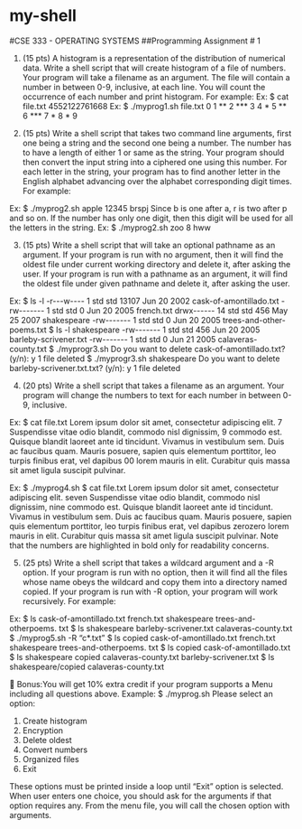 # my-shell

#CSE 333 - OPERATING SYSTEMS
##Programming Assignment # 1

1. (15 pts) A histogram is a representation of the distribution of numerical data. Write a shell
script that will create histogram of a file of numbers. Your program will take a filename as
an argument. The file will contain a number in between 0-9, inclusive, at each line. You
will count the occurrence of each number and print histogram. For example:
Ex:
$ cat file.txt
4552122761668
Ex:
$ ./myprog1.sh file.txt
0
1 **
2 ***
3
4 *
5 **
6 ***
7 *
8 *
9


2. (15 pts) Write a shell script that takes two command line arguments, first one being a string and
the second one being a number. The number has to have a length of either 1 or same as the
string. Your program should then convert the input string into a ciphered one using this number.
For each letter in the string, your program has to find another letter in the English alphabet
advancing over the alphabet corresponding digit times. For example:

Ex:
$ ./myprog2.sh apple 12345
brspj
Since b is one after a, r is two after p and so on. If the number has only one digit, then this digit
will be used for all the letters in the string.
Ex:
$ ./myprog2.sh zoo 8
hww


3. (15 pts) Write a shell script that will take an optional pathname as an argument. If your program
is run with no argument, then it will find the oldest file under current working directory and
delete it, after asking the user. If your program is run with a pathname as an argument, it will
find the oldest file under given pathname and delete it, after asking the user.

Ex:
$ ls -l
-r---w---- 1 std std 13107 Jun 20 2002 cask-of-amontillado.txt
-rw------- 1 std std 0 Jun 20 2005 french.txt
drwx------ 14 std std 456 May 25 2007 shakespeare
-rw------- 1 std std 0 Jun 20 2005 trees-and-other-poems.txt
$ ls -l shakespeare
-rw------- 1 std std 456 Jun 20 2005 barleby-scrivener.txt
-rw------- 1 std std 0 Jun 21 2005 calaveras-county.txt
$ ./myprogr3.sh
Do you want to delete cask-of-amontillado.txt? (y/n): y
1 file deleted
$ ./myprogr3.sh shakespeare
Do you want to delete barleby-scrivener.txt.txt? (y/n): y
1 file deleted


4. (20 pts) Write a shell script that takes a filename as an argument. Your program will change the
numbers to text for each number in between 0-9, inclusive.

Ex:
$ cat file.txt
Lorem ipsum dolor sit amet, consectetur adipiscing elit. 7 Suspendisse
vitae odio blandit, commodo nisl dignissim, 9 commodo est. Quisque
blandit laoreet ante id tincidunt. Vivamus in vestibulum sem. Duis ac
faucibus quam. Mauris posuere, sapien quis elementum porttitor, leo
turpis finibus erat, vel dapibus 00 lorem mauris in elit. Curabitur
quis massa sit amet ligula suscipit pulvinar.

Ex:
$ ./myprog4.sh
$ cat file.txt
Lorem ipsum dolor sit amet, consectetur adipiscing elit. seven
Suspendisse vitae odio blandit, commodo nisl dignissim, nine commodo
est. Quisque blandit laoreet ante id tincidunt. Vivamus in vestibulum
sem. Duis ac faucibus quam. Mauris posuere, sapien quis elementum
porttitor, leo turpis finibus erat, vel dapibus zerozero lorem mauris
in elit. Curabitur quis massa sit amet ligula suscipit pulvinar.
Note that the numbers are highlighted in bold only for readability concerns.


5. (25 pts) Write a shell script that takes a wildcard argument and a -R option. If your program is
run with no option, then it will find all the files whose name obeys the wildcard and copy them
into a directory named copied. If your program is run with -R option, your program will work
recursively. For example:

Ex:
$ ls
cask-of-amontillado.txt french.txt shakespeare trees-and-otherpoems.
txt
$ ls shakespeare
barleby-scrivener.txt calaveras-county.txt
$ ./myprog5.sh -R “c*.txt”
$ ls
copied cask-of-amontillado.txt french.txt shakespeare trees-and-otherpoems.
txt
$ ls copied
cask-of-amontillado.txt
$ ls shakespeare
copied calaveras-county.txt barleby-scrivener.txt
$ ls shakespeare/copied
calaveras-county.txt


 Bonus:You will get 10% extra credit if your program supports a Menu including all questions
above. Example:
$ ./myprog.sh
Please select an option:
1. Create histogram
2. Encryption
3. Delete oldest
4. Convert numbers
5. Organized files
6. Exit


These options must be printed inside a loop until “Exit” option is selected. When user enters one
choice, you should ask for the arguments if that option requires any. From the menu file, you will
call the chosen option with arguments.
